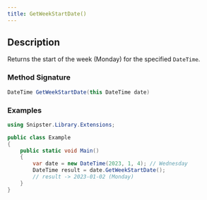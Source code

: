 ```yaml
---
title: GetWeekStartDate()
---
```


## Description
Returns the start of the week (Monday) for the specified `DateTime`.

### Method Signature

```csharp
DateTime GetWeekStartDate(this DateTime date)
```
### Examples

```csharp
using Snipster.Library.Extensions;

public class Example
{
    public static void Main()
    {
        var date = new DateTime(2023, 1, 4); // Wednesday
        DateTime result = date.GetWeekStartDate();
        // result -> 2023-01-02 (Monday)
    }
}
```